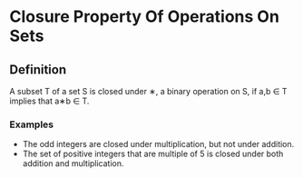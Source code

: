 # Closure Property Of Operations On Sets

## Definition

A subset T of a set S is closed under ∗, a binary operation on S, if a,b ∈ T implies that a∗b ∈ T.

### Examples

- The odd integers are closed under multiplication, but not under addition.
- The set of positive integers that are multiple of 5 is closed under both addition and multiplication.